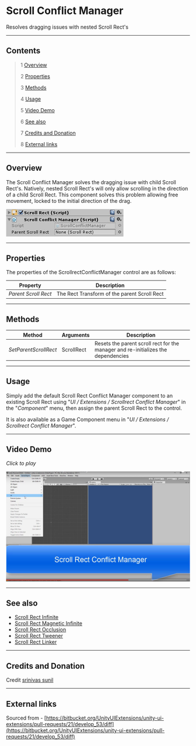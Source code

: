 # Scroll Conflict Manager

Resolves dragging issues with nested Scroll Rect's

<!--![](Images/ Game Image.jpg)-->

---------

## Contents

> 1 [Overview](#overview)
>
> 2 [Properties](#properties)
>
> 3 [Methods](#methods)
>
> 4 [Usage](#usage)
>
> 5 [Video Demo](#video-demo)
>
> 6 [See also](#see-also)
>
> 7 [Credits and Donation](#credits-and-donation)
>
> 8 [External links](#external-links)

---------

## Overview

The Scroll Conflict Manager solves the dragging issue with child Scroll Rect's. Natively, nested Scroll Rect's will only allow scrolling in the direction of a child Scroll Rect.
This component solves this problem allowing free movement, locked to the initial direction of the drag.

![](Images/ScrollRectConflictManagerInspector.jpg)

---------

## Properties

The properties of the ScrollrectConflictManager control are as follows:

Property | Description
|-|-|
*Parent Scroll Rect*|The Rect Transform of the parent Scroll Rect

---------

## Methods

Method | Arguments | Description
|-|-|-|
*SetParentScrollRect*|ScrollRect|Resets the parent scroll rect for the manager and re-initializes the dependencies

---------

## Usage

Simply add the default Scroll Rect Conflict Manager component to an existing Scroll Rect using "*UI / Extensions / Scrollrect Conflict Manager*" in the "*Component*" menu, then assign the parent Scroll Rect to the control.

It is also available as a Game Component menu in "*UI / Extensions / Scrollrect Conflict Manager*".

---------

## Video Demo

*Click to play*

[![Scroll Rect Conflict Manager Demo](Images/ScrollRectConflictManagerDemo.jpg)](https://youtu.be/1ZNIrdlV9QY?t=9m19s "Scroll Rect Conflict Manager Demo")

---------

## See also

* [Scroll Rect Infinite](/Controls.md/UI_InfiniteScroll)
* [Scroll Rect Magnetic Infinite](/Controls.md/UI_MagneticInfiniteScroll)
* [Scroll Rect Occlusion](/Controls.md/UI_ScrollRectOcclusion)
* [Scroll Rect Tweener](/Controls.md/ScrollRectTweener)
* [Scroll Rect Linker](/Controls.md/ScrollRectLinker)

---------

## Credits and Donation

Credit [srinivas sunil ]()

---------

## External links

Sourced from - [https://bitbucket.org/UnityUIExtensions/unity-ui-extensions/pull-requests/21/develop_53/diff](https://bitbucket.org/UnityUIExtensions/unity-ui-extensions/pull-requests/21/develop_53/diff)
